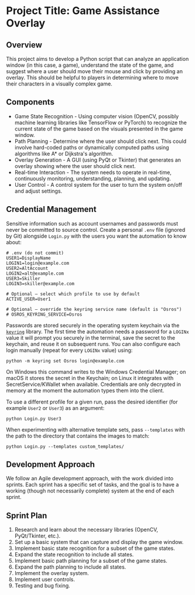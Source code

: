 Project Title: Game Assistance Overlay
====================================

Overview
--------

This project aims to develop a Python script that can analyze an application window (in this case, a game), understand the state of the game, and suggest where a user should move their mouse and click by providing an overlay. This should be helpful to players in determining where to move their characters in a visually complex game.

Components
----------

- Game State Recognition - Using computer vision (OpenCV, possibly machine learning libraries like TensorFlow or PyTorch) to recognize the current state of the game based on the visuals presented in the game window.
- Path Planning - Determine where the user should click next. This could involve hard-coded paths or dynamically computed paths using algorithms like A* or Dijkstra's algorithm.
- Overlay Generation - A GUI (using PyQt or Tkinter) that generates an overlay showing where the user should click next.
- Real-time Interaction - The system needs to operate in real-time, continuously monitoring, understanding, planning, and updating.
- User Control - A control system for the user to turn the system on/off and adjust settings.

Credential Management
---------------------

Sensitive information such as account usernames and passwords must never be committed to source control. Create a personal `.env` file (ignored by Git) alongside `Login.py` with the users you want the automation to know about:

```
# .env (do not commit)
USER1=DisplayName
LOGIN1=login@example.com
USER2=AltAccount
LOGIN2=alt@example.com
USER3=Skiller
LOGIN3=skiller@example.com

# Optional – select which profile to use by default
ACTIVE_USER=User1

# Optional – override the keyring service name (default is "Osros")
# OSROS_KEYRING_SERVICE=Osros
```

Passwords are stored securely in the operating system keychain via the [`keyring`](https://pypi.org/project/keyring/) library. The first time the automation needs a password for a `LOGINx` value it will prompt you securely in the terminal, save the secret to the keychain, and reuse it on subsequent runs. You can also configure each login manually (repeat for every `LOGINx` value) using:

```
python -m keyring set Osros login@example.com
```

On Windows this command writes to the Windows Credential Manager; on macOS it stores the secret in the Keychain; on Linux it integrates with SecretService/KWallet when available. Credentials are only decrypted in memory at the moment the automation types them into the client.

To use a different profile for a given run, pass the desired identifier (for example `User2` or `User3`) as an argument:

```
python Login.py User3
```

When experimenting with alternative template sets, pass `--templates` with the
path to the directory that contains the images to match:

```
python Login.py --templates custom_templates/
```

Development Approach
--------------------

We follow an Agile development approach, with the work divided into sprints. Each sprint has a specific set of tasks, and the goal is to have a working (though not necessarily complete) system at the end of each sprint.

Sprint Plan
-----------

1. Research and learn about the necessary libraries (OpenCV, PyQt/Tkinter, etc.).
2. Set up a basic system that can capture and display the game window.
3. Implement basic state recognition for a subset of the game states.
4. Expand the state recognition to include all states.
5. Implement basic path planning for a subset of the game states.
6. Expand the path planning to include all states.
7. Implement the overlay system.
8. Implement user controls.
9. Testing and bug fixing.
